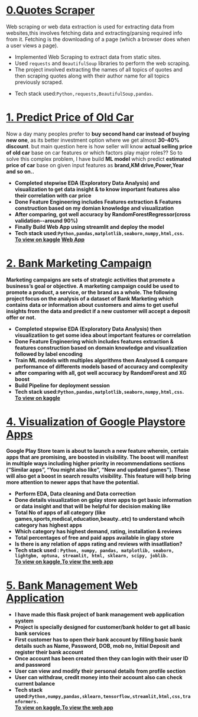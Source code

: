 
# [0.Quotes Scraper](https://github.com/ashwinshetgaonkar/Web-Quotes-Scraper)
Web scraping or web data extraction is used for extracting data from websites,this involves fetching data and extracting/parsing required info from it. Fetching is the downloading of a page (which a browser does when a user views a page).

* Implemented Web Scraping to extract data from static sites.
* Used `requests` and `BeautifulSoup` libraries to perform the web scraping.
* The project involved extracting the names of all topics of quotes and then scraping quotes along with their author name for all topics
  previously scraped.<br>
<!-- * Deployed the project using streamlit as a Web app. -->
* Tech stack used:`Python,requests,BeautifulSoup,pandas`.<br>
<!--   [To view the web app](https://share.streamlit.io/ashwinshetgaonkar/web-quotes-scraper/main/app.py) -->

  



# [1. Predict Price of Old Car](https://github.com/karanchinch10/Oldcar_Sell_Regression)                                      
 
Now a day many peoples prefer to <strong>buy second hand car instead of buying new one</strong>, as its better investment option where we get almost <strong>30-40% discount</strong>. but main question here is how seller will know <strong>actual selling price of old car</strong> base on car features or which factors play major roles?? So to solve this complex problem, I have build <strong>ML model</strong> which predict <strong>estimated price of car</strong> base on given input features as <strong>brand,KM drive,Power,Year and so on..

* Completed stepwise <strong>EDA (Exploratory Data Analysis)</strong> and visualization to get data insight & to know <strong>important features also their correlation</strong> with car price
* Done <strong>Feature Engineering</strong> includes <strong>Features extraction & Features construction</strong> based on my domian knowledge and visualization
* After comparing, got well accuracy by <strong>RandomForestRegressor(cross validation--around 90%)</strong>
* Finally <strong>Build Web App</strong> using streamlit and <strong>deploy</strong> the model 
* Tech stack used:`Python,pandas,matplotlib,seaborn,numpy,html,css`.<br>
  [To view on kaggle](https://www.kaggle.com/code/karanchinchpure/predict-price-of-used-cars-regression-problem)
  [Web App](https://karanchinch10-oldcar-sell-streamlit-app-p6gwqq.streamlitapp.com)
  


# [2. Bank Marketing Campaign](https://github.com/ashwinshetgaonkar/Data-Visualization-Projects/tree/main/Super%20Store%20Analysis)
<strong>Marketing campaigns</strong> are sets of strategic activities that promote a <strong>business’s goal</strong> or objective. A marketing campaign could be used to promote a product, a service, or the brand as a whole. The following project focus on the analysis of a dataset of <strong>Bank Marketing</strong> which contains data or information about customers and aims to get useful insights from the data and <strong>predict if a new customer will accept a deposit offer or not</strong>.

* Completed stepwise <strong>EDA (Exploratory Data Analysis)</strong> then visualizatiion to get some idea about important features or correlation
* Done <strong>Feature Engineering</strong> which includes features extraction & features construction based on domain knowledge and <strong>visualization</strong> followed by label encoding
* Train ML models with multiples algorithms then Analysed & compare <strong>performance of differents models</strong> based of accuracy and complexity
* after comparing with all, got well accuracy by <strong>RandomForest and XG boost</strong>
* Build <strong>Pipeline</strong> for <strong>deployment</strong> session
*  Tech stack used:`Python,pandas,matplotlib,seaborn,numpy,html,css`.<br>
   [To view on kaggle](https://www.kaggle.com/code/karanchinchpure/bank-marketing-who-will-subscribe-for-deposit) 
   


<!-- # [4.Road Deaths Analysis](https://github.com/ashwinshetgaonkar/Data-Visualization-Projects/tree/main/Road%20Deaths%20Analysis)
* The Dataset contains information of number of deaths in various regions of the World from 1990-2019,along with other data like historical population,region code,Side of driving.

* My objective for this Project was to visualize the available data to draw insights from it which are not perceived just by reading through an excel/csv file.
* Here I have visualized the number of deaths using various plots to gain various insights from the data.
* From this I can easily state the regions with maximum,mean deaths,year in which max deaths occured and many more.<br>
  [To view on kaggle](https://www.kaggle.com/code/ashwinshetgaonkar/road-deaths-data-visualization-seaborn) -->
  


# [4. Visualization of Google Playstore Apps](https://github.com/ashwinshetgaonkar/Estimate-Mechanical-Properties-of-Steel-compostions)
<strong>Google Play Store</strong> team is about to launch a new feature wherein, certain apps that are promising, are boosted in visibility. The boost will manifest in multiple ways including <strong>higher priority in recommendations sections</strong> (“Similar apps”, “You might also like”, “New and updated games”). These will also get a boost in search results visibility. This feature will help bring more attention to <strong>newer apps that have the potential.</strong>

* Perform <strong>EDA, Data cleaning and Data correction</strong> 
* Done details <strong>visualization</strong> on gplay store apps to get basic information or data insight and that will be helpful for <strong>decision making</strong> like
* <strong>Total No of apps</strong> of all category (like games,sports,medical,education,beauty..etc) to understand whcih category has <strong>highest apps</strong>
* Which <strong>category</strong> has <strong>highest demand</strong>, rating, installation & reviews
* Total <strong>percentages of free and paid apps</strong> available in glapy store
* Is there is any <strong>relation of apps rating and reviews with insatllation?</strong>
* Tech stack used : `Python, numpy, pandas, matplotlib, seaborn, lightgbm, optuna, streamlit, html, sklearn, scipy, joblib.`<br>
  [To view on kaggle](https://www.kaggle.com/code/ashwinshetgaonkar/mech-prop-lightgbm-optuna),[To view the web app](https://share.streamlit.io/ashwinshetgaonkar/estimate-mechanical-properties-of-steel-compostions/main/app.py)
 

# [5. Bank Management Web Application](https://github.com/ashwinshetgaonkar/Movie-Rating-Sentiment-Analysis)
* I have made this <strong>flask project of bank management web application system</strong> 
* Project is specially designed for <strong>customer/bank holder</strong> to get all <strong>basic bank services</strong>
* First customer has to <strong>open their bank account</strong> by filling basic bank details such as Name, Password, DOB, mob no, Initial Deposit and register their bank account
* Once account has  been created then they can <strong>login</strong> with their <strong>user ID and password</strong>
* User can <strong>view and modify</strong> their <strong>personal details</strong> from profile section
* User can <strong>withdraw, credit money</strong> into their account also can <strong>check current balance</strong>
* Tech stack used:`Python,numpy,pandas,sklearn,tensorflow,streamlit,html,css,tranformers.`<br>
  [To view on kaggle](https://www.kaggle.com/code/ashwinshetgaonkar/movie-rating-sentiment-analysis),[To view the web app](https://share.streamlit.io/ashwinshetgaonkar/movie-rating-sentiment-analysis/main/app.py)
  
  

<!-- # [8.Fake News Classifier](https://github.com/ashwinshetgaonkar/Fake-News-Classifier)
* In today's world which contains a lot of digital data it will be very beneficial to have some kind of an software that will help us in descriminating between Fake and Real News with some given constraints.
* The dataset contains news instances with title and text along with its labels taken from various sources.
* My objective for this project was to train and compare the performance of various models on the basis of f1_score and time taken per prediction.
* Here I have demostrated how increasing the complexity of the model will lead to better performance but will hamper the time taken per prediction.
* Build an web app using streamlit which uses model trained using a feed forward neutral network.<br>
  [To view on kaggle](https://www.kaggle.com/code/ashwinshetgaonkar/fake-news-classifier-nb-bert),[To view the web app](https://share.streamlit.io/ashwinshetgaonkar/fake-news-classifier/main/app.py) -->
